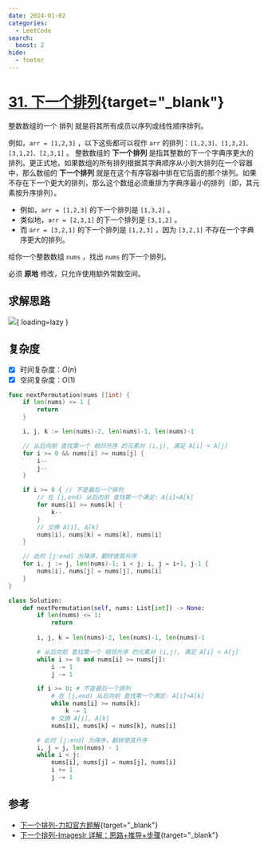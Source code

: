 ```yaml
---
date: 2024-01-02
categories:
  - LeetCode
search:
  boost: 2
hide:
  - footer
---
```


# [31. 下一个排列](https://leetcode.cn/problems/next-permutation){target="_blank"}

整数数组的一个 排列  就是将其所有成员以序列或线性顺序排列。

例如，`arr = [1,2,3]` ，以下这些都可以视作 `arr` 的排列：`[1,2,3]、[1,3,2]、[3,1,2]、[2,3,1]` 。
整数数组的 **下一个排列** 是指其整数的下一个字典序更大的排列。更正式地，如果数组的所有排列根据其字典顺序从小到大排列在一个容器中，那么数组的 **下一个排列** 就是在这个有序容器中排在它后面的那个排列。如果不存在下一个更大的排列，那么这个数组必须重排为字典序最小的排列（即，其元素按升序排列）。

- 例如，`arr = [1,2,3]` 的下一个排列是 `[1,3,2]` 。
- 类似地，`arr = [2,3,1]` 的下一个排列是 `[3,1,2]` 。
- 而 `arr = [3,2,1]` 的下一个排列是 `[1,2,3]` ，因为 `[3,2,1]` 不存在一个字典序更大的排列。

给你一个整数数组 `nums` ，找出 `nums` 的下一个排列。

必须 **原地** 修改，只允许使用额外常数空间。

## 求解思路

![](https://pic.leetcode-cn.com/e56a66ed318d1761cd8c8f9d1521f82a30c71ecc84f551912b90d8fe254c8f3d-image.png){ loading=lazy }

## 复杂度

- [x] 时间复杂度：$O(n)$
- [x] 空间复杂度：$O(1)$

```go title="Go"
func nextPermutation(nums []int) {
	if len(nums) <= 1 {
		return
	}

	i, j, k := len(nums)-2, len(nums)-1, len(nums)-1

	// 从后向前 查找第一个 相邻升序 的元素对 (i,j), 满足 A[i] < A[j]
	for i >= 0 && nums[i] >= nums[j] {
		i--
		j--
	}

	if i >= 0 { // 不是最后一个排列
		// 在 [j,end) 从后向前 查找第一个满足: A[i]<A[k]
		for nums[i] >= nums[k] {
			k--
		}
		// 交换 A[i], A[k]
		nums[i], nums[k] = nums[k], nums[i]
	}

	// 此时 [j:end] 为降序，翻转使其升序
	for i, j := j, len(nums)-1; i < j; i, j = i+1, j-1 {
		nums[i], nums[j] = nums[j], nums[i]
	}
}
```

```py title="Python"
class Solution:
    def nextPermutation(self, nums: List[int]) -> None:
        if len(nums) <= 1:
            return
        
        i, j, k = len(nums)-2, len(nums)-1, len(nums)-1

        # 从后向前 查找第一个 相邻升序 的元素对 (i,j), 满足 A[i] < A[j]
        while i >= 0 and nums[i] >= nums[j]:
            i -= 1
            j -= 1

        if i >= 0: # 不是最后一个排列
            # 在 [j,end) 从后向前 查找第一个满足: A[i]<A[k]
            while nums[i] >= nums[k]:
                k -= 1
            # 交换 A[i], A[k]
            nums[i], nums[k] = nums[k], nums[i]

        # 此时 [j:end] 为降序，翻转使其升序
        i, j = j, len(nums) - 1
        while i < j:
            nums[i], nums[j] = nums[j], nums[i]
            i += 1
            j -= 1
```

## 参考
- [下一个排列-力扣官方题解](https://leetcode.cn/problems/next-permutation/solutions/479151/xia-yi-ge-pai-lie-by-leetcode-solution/){target="_blank"}
- [下一个排列-Imageslr 详解：思路+推导+步骤](https://leetcode.cn/problems/next-permutation/solutions/80560/xia-yi-ge-pai-lie-suan-fa-xiang-jie-si-lu-tui-dao-/){target="_blank"}
